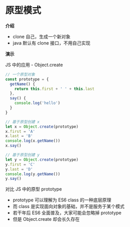 # 原型模式

**介绍**

- clone 自己，生成一个新对象
- java 默认有 clone 接口，不用自己实现



**演示**

JS 中的应用 - Object.create

```js
// 一个原型对象
const prototype = {
  getName() {
    return this.first + ' ' + this.last
  },
  say() {
    console.log('hello')
  }
}

// 基于原型创建 x
let x = Object.create(prototype)
x.first = 'A'
x.last = 'B'
console.log(x.getName())
x.say()

// 基于原型创建 y
let y = Object.create(prototype)
y.first = 'C'
y.last = 'D'
console.log(y.getName())
y.say()
```



对比 JS 中的原型 prototype

- prototype 可以理解为 ES6 class 的一种底层原理
- 而 class 是实现面向对象的基础，并不是服务于某个模式
- 若干年后 ES6 全面普及，大家可能会忽略掉 prototype
- 但是 Object.create 却会长久存在